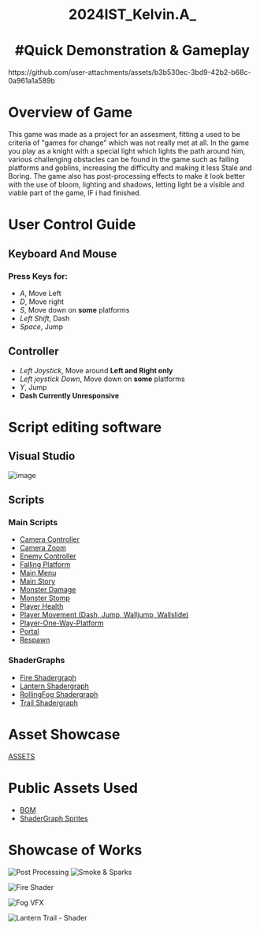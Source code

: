 <h1 align="center">
 2024IST_Kelvin.A_
</h1>

<h1 align="center">
#Quick Demonstration & Gameplay
</h1>
https://github.com/user-attachments/assets/b3b530ec-3bd9-42b2-b68c-0a961a1a589b

# Overview of Game
<p>This game was made as a project for an assesment, fitting a used to be criteria of "games for change" which was not really met at all. In the game you play as a knight with a special light which lights the path around him, various challenging obstacles can be found in the game such as falling platforms and goblins, increasing the difficulty and making it less Stale and Boring. The game also has post-processing effects to make it look better with the use of bloom, lighting and shadows, letting light be a visible and viable part of the game, IF i had finished. </p>

# User Control Guide
## Keyboard And Mouse
### Press Keys for:
- _A_, Move Left
- _D_, Move right
- _S_, Move down on **some** platforms
- _Left Shift_, Dash
- _Space_, Jump

## Controller
- _Left Joystick_, Move around **Left and Right only**
- _Left joystick Down_, Move down on **some** platforms
- _Y_, Jump
- **Dash Currently Unresponsive**

# Script editing software
## Visual Studio
![image](https://github.com/user-attachments/assets/7f95c7b2-96c0-469b-8fa8-c2487bc9178c)
## Scripts 
### Main Scripts
- [Camera Controller](https://github.com/TempeHS/2024IST_Kelvin.A_Knights.Light/blob/main/My%20project/Assets/Scripts/Cameracontroller.cs)
- [Camera Zoom](https://github.com/TempeHS/2024IST_Kelvin.A_Knights.Light/blob/main/My%20project/Assets/Scripts/CameraZoom.cs)
- [Enemy Controller](https://github.com/TempeHS/2024IST_Kelvin.A_Knights.Light/blob/main/My%20project/Assets/Scripts/EnemyController.cs)
- [Falling Platform](https://github.com/TempeHS/2024IST_Kelvin.A_Knights.Light/blob/main/My%20project/Assets/Scripts/FallingPlatform.cs)
- [Main Menu](https://github.com/TempeHS/2024IST_Kelvin.A_Knights.Light/blob/main/My%20project/Assets/Scripts/MainStory.cs)
- [Main Story](https://github.com/TempeHS/2024IST_Kelvin.A_Knights.Light/blob/main/My%20project/Assets/Scripts/MainStory.cs)                                            
- [Monster Damage](https://github.com/TempeHS/2024IST_Kelvin.A_Knights.Light/blob/main/My%20project/Assets/Scripts/MonsterDamage.cs)
- [Monster Stomp](https://github.com/TempeHS/2024IST_Kelvin.A_Knights.Light/blob/main/My%20project/Assets/Scripts/MonsterDamage.cs)
- [Player Health](https://github.com/TempeHS/2024IST_Kelvin.A_Knights.Light/blob/main/My%20project/Assets/Scripts/PlayerHealth.cs)
- [Player Movement (Dash, Jump, Walljump, Wallslide)](https://github.com/TempeHS/2024IST_Kelvin.A_Knights.Light/blob/main/My%20project/Assets/Scripts/PlayerMovement.cs)
- [Player-One-Way-Platform](https://github.com/TempeHS/2024IST_Kelvin.A_Knights.Light/blob/main/My%20project/Assets/Scripts/PlayerOneWayPlatform.cs)
- [Portal](https://github.com/TempeHS/2024IST_Kelvin.A_Knights.Light/blob/main/My%20project/Assets/Scripts/Portal.cs)
- [Respawn](https://github.com/TempeHS/2024IST_Kelvin.A_Knights.Light/blob/main/My%20project/Assets/Scripts/RespawnScript.cs)

### ShaderGraphs
- [Fire Shadergraph](https://github.com/TempeHS/2024IST_Kelvin.A_Knights.Light/blob/main/My%20project/Assets/Shaders/FireShader.shadergraph)
- [Lantern Shadergraph](https://github.com/TempeHS/2024IST_Kelvin.A_Knights.Light/blob/main/My%20project/Assets/Shaders/LanternTrail.shadergraph)
- [RollingFog Shadergraph](https://github.com/TempeHS/2024IST_Kelvin.A_Knights.Light/blob/main/My%20project/Assets/Shaders/RollingFog.shadergraph)
- [Trail Shadergraph](https://github.com/TempeHS/2024IST_Kelvin.A_Knights.Light/blob/main/My%20project/Assets/Shaders/Trail.shadergraph)

# Asset Showcase
[ASSETS](https://github.com/TempeHS/2024IST_Kelvin.A_Knights.Light/tree/main/My%20project/Assets/Sprite)

# Public Assets Used
- [BGM](https://assetstore.unity.com/packages/audio/music/absolutely-free-music-4883)
- [ShaderGraph Sprites](https://assetstore.unity.com/packages/essentials/tutorial-projects/happy-harvest-2d-sample-project-259218)

# Showcase of Works
![Post Processing](https://github.com/user-attachments/assets/6a2f9842-49d7-496c-88e8-5a3adddda8da) ![Smoke & Sparks](https://github.com/user-attachments/assets/262434d6-8281-4a63-9214-79de870f2ce6)

![Fire Shader](https://github.com/user-attachments/assets/b67c547f-0fb0-484e-95a5-b6635df883c9)

![Fog VFX](https://github.com/user-attachments/assets/fb316b80-9147-4a8a-bfb5-8f8b37d856ff)

![Lantern Trail - Shader](https://github.com/user-attachments/assets/ba394c91-41b7-49a5-bdbc-46685569eb3b)



